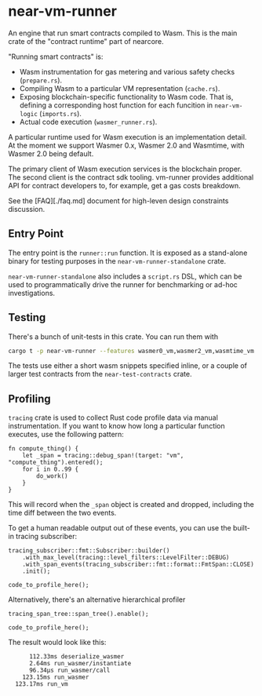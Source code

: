 # near-vm-runner

An engine that run smart contracts compiled to Wasm.
This is the main crate of the "contract runtime" part of nearcore.

"Running smart contracts" is:

- Wasm instrumentation for gas metering and various safety checks (`prepare.rs`).
- Compiling Wasm to a particular VM representation (`cache.rs`).
- Exposing blockchain-specific functionality to Wasm code. That is, defining a corresponding host
  function for each funcition in `near-vm-logic` (`imports.rs`).
- Actual code execution (`wasmer_runner.rs`).

A particular runtime used for Wasm execution is an implementation detail.  At the moment we support
Wasmer 0.x, Wasmer 2.0 and Wasmtime, with Wasmer 2.0 being default.

The primary client of Wasm execution services is the blockchain proper. The second client is the
contract sdk tooling. vm-runner provides additional API for contract developers to, for example,
get a gas costs breakdown.

See the [FAQ][./faq.md] document for high-leven design constraints discussion.

## Entry Point

The entry point is the `runner::run` function. It is exposed as a stand-alone
binary for testing purposes in the `near-vm-runner-standalone` crate.

`near-vm-runner-standalone` also includes a `script.rs` DSL, which can be used
to programmatically drive the runner for benchmarking or ad-hoc investigations.

## Testing

There's a bunch of unit-tests in this crate. You can run them with

```bash
cargo t -p near-vm-runner --features wasmer0_vm,wasmer2_vm,wasmtime_vm
```

The tests use either a short wasm snippets specified inline, or a couple of
larger test contracts from the `near-test-contracts` crate.

## Profiling

`tracing` crate is used to collect Rust code profile data via manual instrumentation.
If you want to know how long a particular function executes, use the following pattern:

```ignore
fn compute_thing() {
    let _span = tracing::debug_span!(target: "vm", "compute_thing").entered();
    for i in 0..99 {
        do_work()
    }
}
```

This will record when the `_span` object is created and dropped, including the time diff between
the two events.

To get a human readable output out of these events, you can use the built-in tracing subscriber:

```ignore
tracing_subscriber::fmt::Subscriber::builder()
    .with_max_level(tracing::level_filters::LevelFilter::DEBUG)
    .with_span_events(tracing_subscriber::fmt::format::FmtSpan::CLOSE)
    .init();

code_to_profile_here();
```

Alternatively, there's an alternative hierarchical profiler

```ignore
tracing_span_tree::span_tree().enable();

code_to_profile_here();
```

The result would look like this:

```text
      112.33ms deserialize_wasmer
      2.64ms run_wasmer/instantiate
      96.34µs run_wasmer/call
    123.15ms run_wasmer
  123.17ms run_vm
```
